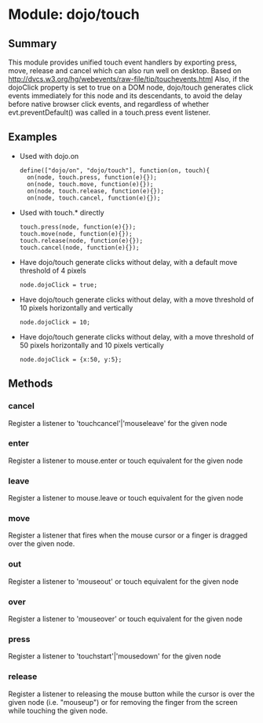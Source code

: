 # Module: dojo/touch

## Summary

This module provides unified touch event handlers by exporting
press, move, release and cancel which can also run well on desktop.
Based on http://dvcs.w3.org/hg/webevents/raw-file/tip/touchevents.html
Also, if the dojoClick property is set to true on a DOM node, dojo/touch generates
click events immediately for this node and its descendants, to avoid the
delay before native browser click events, and regardless of whether evt.preventDefault()
was called in a touch.press event listener.

## Examples

* Used with dojo.on

      define(["dojo/on", "dojo/touch"], function(on, touch){
        on(node, touch.press, function(e){});
        on(node, touch.move, function(e){});
        on(node, touch.release, function(e){});
        on(node, touch.cancel, function(e){});
* Used with touch.* directly

      touch.press(node, function(e){});
      touch.move(node, function(e){});
      touch.release(node, function(e){});
      touch.cancel(node, function(e){});
* Have dojo/touch generate clicks without delay, with a default move threshold of 4 pixels

      node.dojoClick = true;
* Have dojo/touch generate clicks without delay, with a move threshold of 10 pixels horizontally and vertically

      node.dojoClick = 10;
* Have dojo/touch generate clicks without delay, with a move threshold of 50 pixels horizontally and 10 pixels vertically

      node.dojoClick = {x:50, y:5};


## Methods

### cancel
Register a listener to 'touchcancel'|'mouseleave' for the given node

### enter
Register a listener to mouse.enter or touch equivalent for the given node

### leave
Register a listener to mouse.leave or touch equivalent for the given node

### move
Register a listener that fires when the mouse cursor or a finger is dragged over the given node.

### out
Register a listener to 'mouseout' or touch equivalent for the given node

### over
Register a listener to 'mouseover' or touch equivalent for the given node

### press
Register a listener to 'touchstart'|'mousedown' for the given node

### release
Register a listener to releasing the mouse button while the cursor is over the given node
(i.e. "mouseup") or for removing the finger from the screen while touching the given node.

